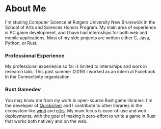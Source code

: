 # About Me

 I'm studing Computer Science at Rutgers University New Brunswick in the School of Arts and Sciences Honors Program. My main area of experience is PC game development, and I have had internships for both web and mobile applications. Most of my side projects are written either C, Java, Python, or Rust.

### Professional Experience

My professional experience so far is limited to internships and work in research labs. This past summer (2019) I worked as an intern at Facebook in the Connectivity organization.

### Rust Gamedev

You may know me from my work in open-source Rust game libraries. I'm the developer of [Quicksilver](https://github.com/ryanisaacg/quicksilver) and I contribute to other libraries in the ecosystem like [winit](https://github.com/rust-windowing/winit) and [gilrs](https://gitlab.com/gilrs-project/gilrs). My main focus is ease-of-use and web deployments, with the goal of making it zero-effort to write a game in Rust that works both natively and on the web.
